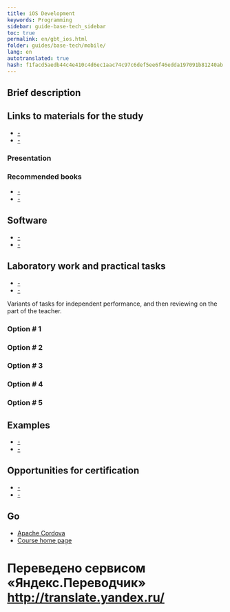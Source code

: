 ```yaml
---
title: iOS Development
keywords: Programming
sidebar: guide-base-tech_sidebar
toc: true
permalink: en/gbt_ios.html
folder: guides/base-tech/mobile/
lang: en 
autotranslated: true 
hash: f1facd5aedb44c4e410c4d6ec1aac74c97c6def5ee6f46edda197091b81240ab
---
```


## Brief description

## Links to materials for the study

* [-]()
* [-]()

### Presentation

### Recommended books

* [-]()
* [-]()

## Software

* [-]()
* [-]()

## Laboratory work and practical tasks

* [-]()
* [-]()

Variants of tasks for independent performance, and then reviewing on the part of the teacher.

### Option # 1

### Option # 2

### Option # 3

### Option # 4

### Option # 5

## Examples

* [-]()
* [-]()

## Opportunities for certification

* [-]()
* [-]()

## Go

* [Apache Cordova](gbt_cordova.html)
* [Course home page](gbt_landing-page.html)


 # Переведено сервисом «Яндекс.Переводчик» http://translate.yandex.ru/